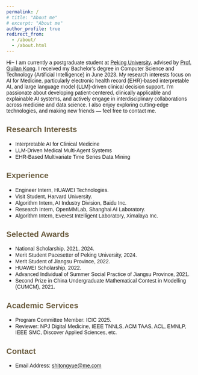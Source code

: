 ```yaml
---
permalink: /
# title: "About me"
# excerpt: "About me"
author_profile: true
redirect_from: 
  - /about/
  - /about.html
---
```

<span style="font-family: 'Trebuchet MS', 'Lucida Sans Unicode', 'Lucida Grande', 'Lucida Sans', Arial, sans-serif; text-align:justify; text-justify:inter-ideograph;">
Hi~ I am currently a postgraduate student at <a href="https://english.pku.edu.cn/" target="_blank" style="color:inherit; text-decoration:underline;">Peking University</a>, advised by 
<a href="https://www.ai.pku.edu.cn/en/info/1417/1897.htm" target="_blank" style="color:inherit; text-decoration:underline;">Prof. Guilan Kong</a>. I received my Bachelor’s degree in Computer Science and Technology (Artificial Intelligence) in June 2023. My research interests focus on AI for Medicine, particularly electronic health record (EHR)-based interpretable AI, and large language model (LLM)-driven clinical decision support. I’m passionate about developing patient-centered, clinically applicable and explainable AI systems, and actively engage in interdisciplinary collaborations across medicine and data science. I also enjoy exploring cutting-edge technologies, and making new friends — feel free to contact me.
</span>


<span style="font-family: 'Trebuchet MS', 'Lucida Sans Unicode', 'Lucida Grande', 'Lucida Sans', Arial, sans-serif;text-align:justify; text-justify:inter-ideograph;color:#6b5d40">Research Interests</span>
--------
- <span style="font-family: 'Trebuchet MS', 'Lucida Sans Unicode', 'Lucida Grande', 'Lucida Sans', Arial, sans-serif;text-align:justify; text-justify:inter-ideograph;">Interpretable AI for Clinical Medicine</span>
- <span style="font-family: 'Trebuchet MS', 'Lucida Sans Unicode', 'Lucida Grande', 'Lucida Sans', Arial, sans-serif;text-align:justify; text-justify:inter-ideograph;">LLM-Driven Medical Multi-Agent Systems</span>
- <span style="font-family: 'Trebuchet MS', 'Lucida Sans Unicode', 'Lucida Grande', 'Lucida Sans', Arial, sans-serif;text-align:justify; text-justify:inter-ideograph;">EHR-Based Multivariate Time Series Data Mining</span>


<span style="font-family: 'Trebuchet MS', 'Lucida Sans Unicode', 'Lucida Grande', 'Lucida Sans', Arial, sans-serif;text-align:justify; text-justify:inter-ideograph;color:#6b5d40">Experience</span>
--------
- <span style="font-family: 'Trebuchet MS', 'Lucida Sans Unicode', 'Lucida Grande', 'Lucida Sans', Arial, sans-serif;text-align:justify; text-justify:inter-ideograph;">Engineer Intern, HUAWEI Technologies.</span>
- <span style="font-family: 'Trebuchet MS', 'Lucida Sans Unicode', 'Lucida Grande', 'Lucida Sans', Arial, sans-serif;text-align:justify; text-justify:inter-ideograph;">Visit Student, Harvard University.</span>
- <span style="font-family: 'Trebuchet MS', 'Lucida Sans Unicode', 'Lucida Grande', 'Lucida Sans', Arial, sans-serif;text-align:justify; text-justify:inter-ideograph;">Algorithm Intern, AI Industry Division, Baidu Inc.</span>
- <span style="font-family: 'Trebuchet MS', 'Lucida Sans Unicode', 'Lucida Grande', 'Lucida Sans', Arial, sans-serif;text-align:justify; text-justify:inter-ideograph;">Research Intern, OpenMMLab, Shanghai AI Laboratory.</span>
- <span style="font-family: 'Trebuchet MS', 'Lucida Sans Unicode', 'Lucida Grande', 'Lucida Sans', Arial, sans-serif;text-align:justify; text-justify:inter-ideograph;">Algorithm Intern, Everest Intelligent Laboratory, Ximalaya Inc.</span>



<span style="font-family: 'Trebuchet MS', 'Lucida Sans Unicode', 'Lucida Grande', 'Lucida Sans', Arial, sans-serif;text-align:justify; text-justify:inter-ideograph;color:#6b5d40">Selected Awards</span>
--------
- <span style="font-family: 'Trebuchet MS', 'Lucida Sans Unicode', 'Lucida Grande', 'Lucida Sans', Arial, sans-serif;text-align:justify; text-justify:inter-ideograph;">National Scholarship, 2021, 2024.</span>
- <span style="font-family: 'Trebuchet MS', 'Lucida Sans Unicode', 'Lucida Grande', 'Lucida Sans', Arial, sans-serif;text-align:justify; text-justify:inter-ideograph;">Merit Student Pacesetter of Peking University, 2024.</span>
- <span style="font-family: 'Trebuchet MS', 'Lucida Sans Unicode', 'Lucida Grande', 'Lucida Sans', Arial, sans-serif;text-align:justify; text-justify:inter-ideograph;">Merit Student of Jiangsu Province, 2022.</span>
- <span style="font-family: 'Trebuchet MS', 'Lucida Sans Unicode', 'Lucida Grande', 'Lucida Sans', Arial, sans-serif;text-align:justify; text-justify:inter-ideograph;">HUAWEI Scholarship, 2022.
- <span style="font-family: 'Trebuchet MS', 'Lucida Sans Unicode', 'Lucida Grande', 'Lucida Sans', Arial, sans-serif;text-align:justify; text-justify:inter-ideograph;">Advanced Individual of Summer Social Practice of Jiangsu Province, 2021.</span>
- <span style="font-family: 'Trebuchet MS', 'Lucida Sans Unicode', 'Lucida Grande', 'Lucida Sans', Arial, sans-serif;text-align:justify; text-justify:inter-ideograph;">Second Prize in China Undergraduate Mathematical Contest in Modelling (CUMCM), 2021.</span>


<span style="font-family: 'Trebuchet MS', 'Lucida Sans Unicode', 'Lucida Grande', 'Lucida Sans', Arial, sans-serif;text-align:justify; text-justify:inter-ideograph;color:#6b5d40">Academic Services</span>
--------
- <span style="font-family: 'Trebuchet MS', 'Lucida Sans Unicode', 'Lucida Grande', 'Lucida Sans', Arial, sans-serif;text-align:justify; text-justify:inter-ideograph;">Program Committee Member: ICIC 2025.</span>
- <span style="font-family: 'Trebuchet MS', 'Lucida Sans Unicode', 'Lucida Grande', 'Lucida Sans', Arial, sans-serif;text-align:justify; text-justify:inter-ideograph;">Reviewer: NPJ Digital Medicine, IEEE TNNLS, ACM TAAS, ACL, EMNLP, IEEE SMC, Discover Applied Sciences, etc.</span>


<span style="font-family: 'Trebuchet MS', 'Lucida Sans Unicode', 'Lucida Grande', 'Lucida Sans', Arial, sans-serif;text-align:justify; text-justify:inter-ideograph;color:#6b5d40">Contact</span>
--------
- <span style="font-family: 'Trebuchet MS', 'Lucida Sans Unicode', 'Lucida Grande', 'Lucida Sans', Arial, sans-serif;text-align:justify; text-justify:inter-ideograph;">Email Address: shitongyue@me.com</span>
